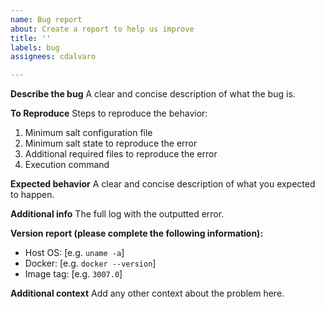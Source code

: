 ```yaml
---
name: Bug report
about: Create a report to help us improve
title: ''
labels: bug
assignees: cdalvaro

---
```


**Describe the bug**
A clear and concise description of what the bug is.

**To Reproduce**
Steps to reproduce the behavior:

1. Minimum salt configuration file
2. Minimum salt state to reproduce the error
3. Additional required files to reproduce the error
4. Execution command

**Expected behavior**
A clear and concise description of what you expected to happen.

**Additional info**
The full log with the outputted error.

**Version report (please complete the following information):**

- Host OS: [e.g. `uname -a`]
- Docker: [e.g. `docker --version`]
- Image tag: [e.g. `3007.0`]

**Additional context**
Add any other context about the problem here.
